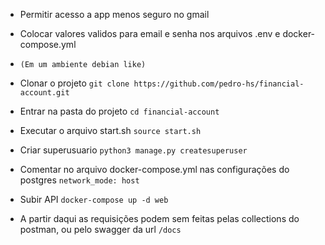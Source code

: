- Permitir acesso a app menos seguro no gmail

- Colocar valores validos para email e senha nos arquivos .env e docker-compose.yml

- `(Em um ambiente debian like)`

- Clonar o projeto
  `git clone https://github.com/pedro-hs/financial-account.git`

- Entrar na pasta do projeto
  `cd financial-account`

- Executar o arquivo start.sh
  `source start.sh`

- Criar superusuario
  `python3 manage.py createsuperuser`

- Comentar no arquivo docker-compose.yml nas configurações do postgres
  `network_mode: host`

- Subir API
  `docker-compose up -d web`

- A partir daqui as requisições podem sem feitas pelas collections do postman, ou pelo swagger da url `/docs`
